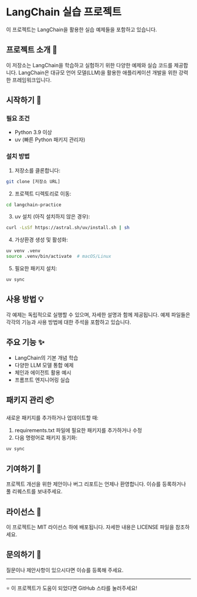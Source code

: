 # LangChain 실습 프로젝트

이 프로젝트는 LangChain을 활용한 실습 예제들을 포함하고 있습니다.

## 프로젝트 소개 🚀

이 저장소는 LangChain을 학습하고 실험하기 위한 다양한 예제와 실습 코드를 제공합니다. LangChain은 대규모 언어 모델(LLM)을 활용한 애플리케이션 개발을 위한 강력한 프레임워크입니다.

## 시작하기 🌟

### 필요 조건

- Python 3.9 이상
- uv (빠른 Python 패키지 관리자)

### 설치 방법

1. 저장소를 클론합니다:

```bash
git clone [저장소 URL]
```

2. 프로젝트 디렉토리로 이동:

```bash
cd langchain-practice
```

3. uv 설치 (아직 설치하지 않은 경우):

```bash
curl -LsSf https://astral.sh/uv/install.sh | sh
```

4. 가상환경 생성 및 활성화:

```bash
uv venv .venv
source .venv/bin/activate  # macOS/Linux
```

5. 필요한 패키지 설치:

```bash
uv sync
```

## 사용 방법 💡

각 예제는 독립적으로 실행할 수 있으며, 자세한 설명과 함께 제공됩니다. 예제 파일들은 각각의 기능과 사용 방법에 대한 주석을 포함하고 있습니다.

## 주요 기능 ✨

- LangChain의 기본 개념 학습
- 다양한 LLM 모델 통합 예제
- 체인과 에이전트 활용 예시
- 프롬프트 엔지니어링 실습

## 패키지 관리 📦

새로운 패키지를 추가하거나 업데이트할 때:

1. requirements.txt 파일에 필요한 패키지를 추가하거나 수정
2. 다음 명령어로 패키지 동기화:

```bash
uv sync
```

## 기여하기 🤝

프로젝트 개선을 위한 제안이나 버그 리포트는 언제나 환영합니다. 이슈를 등록하거나 풀 리퀘스트를 보내주세요.

## 라이선스 📄

이 프로젝트는 MIT 라이선스 하에 배포됩니다. 자세한 내용은 LICENSE 파일을 참조하세요.

## 문의하기 📮

질문이나 제안사항이 있으시다면 이슈를 등록해 주세요.

---

⭐ 이 프로젝트가 도움이 되었다면 GitHub 스타를 눌러주세요!
